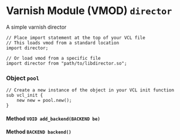 <!--

   !!!!!!  WARNING: DO NOT EDIT THIS FILE!

   This file was generated from the Varnish VMOD source code.
   It will be automatically updated on each build.

-->
# Varnish Module (VMOD) `director`

A simple varnish director

```vcl
// Place import statement at the top of your VCL file
// This loads vmod from a standard location
import director;

// Or load vmod from a specific file
import director from "path/to/libdirector.so";
```

### Object `pool`

```vcl
// Create a new instance of the object in your VCL init function
sub vcl_init {
    new new = pool.new();
}
```

#### Method `VOID add_backend(BACKEND be)`

#### Method `BACKEND backend()`
